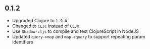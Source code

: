## 0.1.2

* Upgraded Clojure to `1.9.0`
* Changed to `CLJC` instead of `CLJX`
* Use `Shadow-cljs` to compile and test ClojureScript in NodeJS
* Updated `query->map` and `map->query` to support repeating param identifiers
